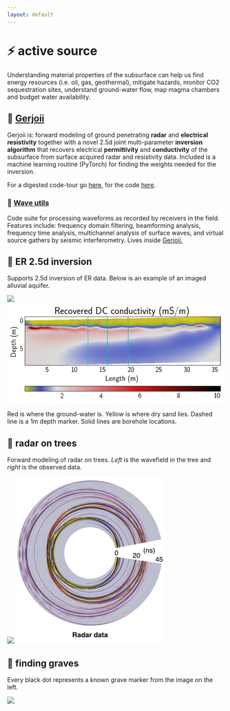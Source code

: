 ```yaml
---
layout: default
---
```


# ⚡ active source

Understanding material properties of the subsurface can help us find energy resources (i.e. oil, gas, geothermal), mitigate hazards, monitor CO2 sequestration sites, understand ground-water flow, map magma chambers and budget water availability.

## 🔰 [Gerjoii](https://github.com/diegozain/gerjoii)

Gerjoii is: forward modeling of ground penetrating **radar** and **electrical resistivity** together with a novel 2.5d joint multi-parameter **inversion algorithm** that recovers electrical **permittivity** and **conductivity** of the subsurface from surface acquired radar and resistivity data. Included is a machine learning routine (PyTorch) for finding the weights needed for the inversion.

For a digested code-tour go [here](https://github.com/diegozain/gerjoii/blob/master/docs/manuals/about/gerjoii-show.pdf), for the code [here](https://github.com/diegozain/gerjoii).

### 🌊 [Wave utils](./gerjoii)

Code suite for processing waveforms as recorded by receivers in the field. Features include: frequency domain filtering, beamforming analysis, frequency time analysis, multichannel analysis of surface waves, and virtual source gathers by seismic interferometry. Lives inside [Gerjoii.](https://github.com/diegozain/gerjoii)

## 🔌 ER 2.5d inversion

Supports 2.5d inversion of ER data. Below is an example of an imaged alluvial aquifer.

![](images/bhrs-er.jpg)
![](images/bhrs-dc.png)

Red is where the ground-water is. Yellow is where dry sand lies. Dashed line is a 1m depth marker. Solid lines are borehole locations.

## 🌳 radar on trees

Forward modeling of radar on trees. _Left_ is the wavefield in the tree and _right_ is the observed data.

![](images/wavefield.gif)![](images/line1-tree.png)

## 👻 finding graves

Every black dot represents a known grave marker from the image on the left.

[![](images/idaho-energy.jpg)](./)
